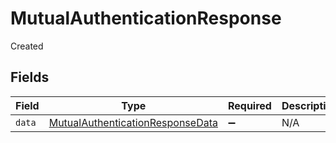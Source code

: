 # MutualAuthenticationResponse

Created


## Fields

| Field                                                                                       | Type                                                                                        | Required                                                                                    | Description                                                                                 |
| ------------------------------------------------------------------------------------------- | ------------------------------------------------------------------------------------------- | ------------------------------------------------------------------------------------------- | ------------------------------------------------------------------------------------------- |
| `data`                                                                                      | [MutualAuthenticationResponseData](../../models/shared/mutualauthenticationresponsedata.md) | :heavy_minus_sign:                                                                          | N/A                                                                                         |